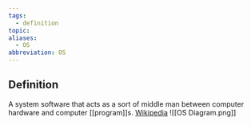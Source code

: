 ```yaml
---
tags:
  - definition
topic: 
aliases:
  - OS
abbreviation: OS
---
```

## Definition
A system software that acts as a sort of middle man between computer hardware and computer [[program]]s. [Wikipedia](https://en.wikipedia.org/wiki/Operating_system)
![[OS Diagram.png]]